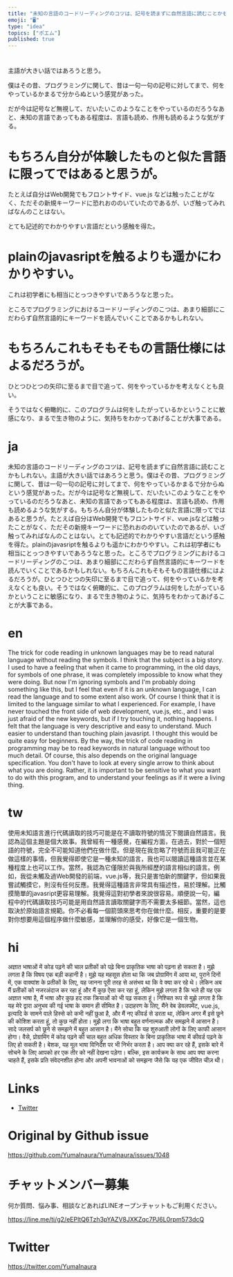 ```yaml
---
title: "未知の言語のコードリーディングのコツは、記号を読まずに自然言語に読むことかもしれない。"
emoji: "🖥"
type: "idea"
topics: ["ポエム"]
published: true
---
```


# 
主語が大きい話ではあろうと思う。

僕はその昔、プログラミングに関して、昔は一句一句の記号に対してまで、何をやっているかまるで分からぬという感覚があった。

だが今は記号など無視して、だいたいこのようなことをやっているのだろうなあと、未知の言語であってもある程度は、言語も読め、作用も読めるような気がする。

# もちろん自分が体験したものと似た言語に限ってではあると思うが。

たとえば自分はWeb開発でもフロントサイド、vue.js などは触ったことがなく、ただその新規キーワードに恐れおののいていたのであるが、いざ触ってみればなんのことはない。

とても記述的でわかりやすい言語だという感触を得た。

# plainのjavasriptを触るよりも遥かにわかりやすい。

これは初学者にも相当にとっつきやすいであろうなと思った。

ところでプログラミングにおけるコードリーディングのこつは、あまり細部にこだわらず自然言語的にキーワードを読んでいくことであるかもしれない。

# もちろんこれもそもそもの言語仕様にはよるだろうが。

ひとつひとつの矢印に至るまで目で追って、何をやっているかを考えなくとも良い。

そうではなく俯瞰的に、このプログラムは何をしたがっているかということに敏感になり、まるで生き物のように、気持ちをわかってあげることが大事である。


# ja

未知の言語のコードリーディングのコツは、記号を読まずに自然言語に読むことかもしれない。主語が大きい話ではあろうと思う。僕はその昔、プログラミングに関して、昔は一句一句の記号に対してまで、何をやっているかまるで分からぬという感覚があった。だが今は記号など無視して、だいたいこのようなことをやっているのだろうなあと、未知の言語であってもある程度は、言語も読め、作用も読めるような気がする。もちろん自分が体験したものと似た言語に限ってではあると思うが。たとえば自分はWeb開発でもフロントサイド、vue.jsなどは触ったことがなく、ただその新規キーワードに恐れおののいていたのであるが、いざ触ってみればなんのことはない。とても記述的でわかりやすい言語だという感触を得た。plainのjavasriptを触るよりも遥かにわかりやすい。これは初学者にも相当にとっつきやすいであろうなと思った。ところでプログラミングにおけるコードリーディングのこつは、あまり細部にこだわらず自然言語的にキーワードを読んでいくことであるかもしれない。もちろんこれもそもそもの言語仕様にはよるだろうが。ひとつひとつの矢印に至るまで目で追って、何をやっているかを考えなくとも良い。そうではなく俯瞰的に、このプログラムは何をしたがっているかということに敏感になり、まるで生き物のように、気持ちをわかってあげることが大事である。


# en

The trick for code reading in unknown languages may be to read natural language without reading the symbols. I think that the subject is a big story. I used to have a feeling that when it came to programming, in the old days, for symbols of one phrase, it was completely impossible to know what they were doing. But now I'm ignoring symbols and I'm probably doing something like this, but I feel that even if it is an unknown language, I can read the language and to some extent also work. Of course I think that it is limited to the language similar to what I experienced. For example, I have never touched the front side of web development, vue.js, etc., and I was just afraid of the new keywords, but if I try touching it, nothing happens. I felt that the language is very descriptive and easy to understand. Much easier to understand than touching plain javasript. I thought this would be quite easy for beginners. By the way, the trick of code reading in programming may be to read keywords in natural language without too much detail. Of course, this also depends on the original language specification. You don't have to look at every single arrow to think about what you are doing. Rather, it is important to be sensitive to what you want to do with this program, and to understand your feelings as if it were a living thing.

# tw

使用未知語言進行代碼讀取的技巧可能是在不讀取符號的情況下閱讀自然語言。我認為這個主題是個大故事。我曾經有一種感覺，在編程方面，在過去，對於一個短語的符號，完全不可能知道他們在做什麼。但是現在我忽略了符號而且我可能正在做這樣的事情，但我覺得即使它是一種未知的語言，我也可以閱讀這種語言並在某種程度上也可以工作。當然，我認為它僅限於與我所經歷的語言相似的語言。例如，我從未觸及過Web開發的前端，vue.js等，我只是害怕新的關鍵字，但如果我嘗試觸摸它，則沒有任何反應。我覺得這種語言非常具有描述性，易於理解。比觸摸簡單的javasript更容易理解。我覺得這對初學者來說很容易。順便說一句，編程中的代碼讀取技巧可能是用自然語言讀取關鍵字而不需要太多細節。當然，這也取決於原始語言規範。你不必看每一個箭頭來思考你在做什麼。相反，重要的是要對你想要用這個程序做什麼敏感，並理解你的感受，好像它是一個生物。

# hi

अज्ञात भाषाओं में कोड पढ़ने की चाल प्रतीकों को पढ़े बिना प्राकृतिक भाषा को पढ़ना हो सकता है। मुझे लगता है कि विषय एक बड़ी कहानी है। मुझे यह महसूस होता था कि जब प्रोग्रामिंग में आया था, पुराने दिनों में, एक वाक्यांश के प्रतीकों के लिए, यह जानना पूरी तरह से असंभव था कि वे क्या कर रहे थे। लेकिन अब मैं प्रतीकों को नजरअंदाज कर रहा हूं और मैं कुछ ऐसा कर रहा हूं, लेकिन मुझे लगता है कि भले ही यह एक अज्ञात भाषा है, मैं भाषा और कुछ हद तक क्रियाओं को भी पढ़ सकता हूं। निश्चित रूप से मुझे लगता है कि यह मेरे द्वारा अनुभव की गई भाषा के समान ही सीमित है। उदाहरण के लिए, मैंने वेब डेवलपमेंट, vue.js, इत्यादि के सामने वाले हिस्से को कभी नहीं छुआ है, और मैं नए कीवर्ड से डरता था, लेकिन अगर मैं इसे छूने की कोशिश करता हूं, तो कुछ नहीं होता। मुझे लगा कि भाषा बहुत वर्णनात्मक और समझने में आसान है। सादे जलसर्प को छूने से समझने में बहुत आसान है। मैंने सोचा कि यह शुरुआती लोगों के लिए काफी आसान होगा। वैसे, प्रोग्रामिंग में कोड पढ़ने की चाल बहुत अधिक विस्तार के बिना प्राकृतिक भाषा में कीवर्ड पढ़ने के लिए हो सकती है। बेशक, यह मूल भाषा विनिर्देश पर भी निर्भर करता है। आप क्या कर रहे हैं, इसके बारे में सोचने के लिए आपको हर एक तीर को नहीं देखना पड़ेगा। बल्कि, इस कार्यक्रम के साथ आप क्या करना चाहते हैं, इसके प्रति संवेदनशील होना और अपनी भावनाओं को समझना जैसे कि यह एक जीवित चीज़ थी।

# Links

- [Twitter](https://twitter.com/YumaInaura/status/1113318383552954368)


# Original by Github issue

https://github.com/YumaInaura/YumaInaura/issues/1048








<!-- Update From Qiita API -->

# チャットメンバー募集


何か質問、悩み事、相談などあればLINEオープンチャットもご利用ください。

https://line.me/ti/g2/eEPltQ6Tzh3pYAZV8JXKZqc7PJ6L0rpm573dcQ





# Twitter


https://twitter.com/YumaInaura


<!-- Update From Qiita API -->


